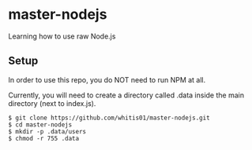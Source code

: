 # master-nodejs
Learning how to use raw Node.js

## Setup
In order to use this repo, you do NOT need to run NPM at all.

Currently, you will need to create a directory called .data inside the main directory (next to index.js).

``` 
$ git clone https://github.com/whitis01/master-nodejs.git
$ cd master-nodejs
$ mkdir -p .data/users
$ chmod -r 755 .data
```
